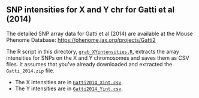 ## SNP intensities for X and Y chr for Gatti et al (2014)

The detailed SNP array data for Gatti et al (2014) are available at
the Mouse Phenome Database:
<https://phenome.jax.org/projects/Gatti2>

The R script in this directory,
[`grab_XYintensities.R`](grab_XYintensities.R), extracts the array
intensities for SNPs on the X and Y chromosomes and saves them as CSV
files. It assumes that you've already downloaded and extracted the
`Gatti_2014.zip` file.

- The X intensities are in [`Gatti2014_Xint.csv`](Gatti2014_Xint.csv).
- The Y intensities are in [`Gatti2014_Yint.csv`](Gatti2014_Yint.csv).
